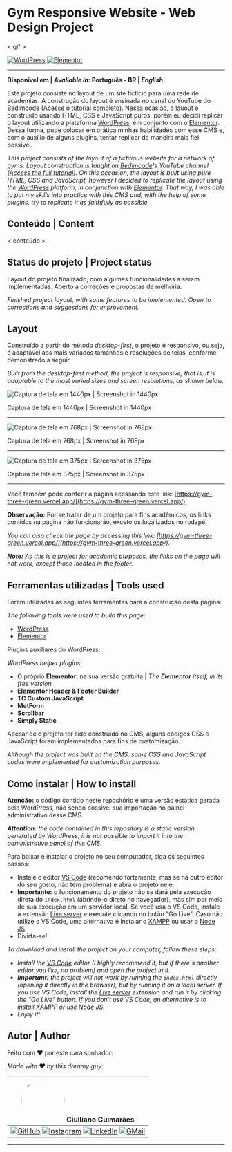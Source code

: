 # Gym Responsive Website - Web Design Project

< gif >

[![WordPress](https://img.shields.io/badge/WordPress-21759B?style=flat&logo=wordpress&logoColor=white)](https://br.wordpress.org/)
[![Elementor](https://img.shields.io/badge/Elementor-92003B?style=flat&logo=elementor&logoColor=white)](https://elementor.com/)

---
**Disponível em | _Avaliable in_: Português - BR | _English_**

Este projeto consiste no layout de um site fictício para uma rede de academias. A construção do layout é ensinada no canal do YouTube do [Bedimcode](https://www.youtube.com/@Bedimcode) ([Acesse o tutorial completo](https://www.youtube.com/watch?v=ddaY0rHqMxM)). Nessa ocasião, o lauout é construído usando HTML, CSS e JavaScript puros, porém eu decidi replicar o layout utilizando a plataforma [WordPress](https://wordpress.org/), em conjunto com o [Elementor](https://elementor.com/). Dessa forma, pude colocar em prática minhas habilidades com esse CMS e, com o auxílio de alguns plugins, tentar replicar da maneira mais fiel possível.

*This project consists of the layout of a fictitious website for a network of gyms. Layout construction is taught on [Bedimcode](https://www.youtube.com/@Bedimcode)'s YouTube channel ([Access the full tutorial](https://www.youtube.com/watch?v=ddaY0rHqMxM)). On this occasion, the layout is built using pure HTML, CSS and JavaScript, however I decided to replicate the layout using the [WordPress](https://wordpress.org/) platform, in conjunction with [Elementor](https://elementor.com/). That way, I was able to put my skills into practice with this CMS and, with the help of some plugins, try to replicate it as faithfully as possible.*

## Conteúdo | Content

< conteúdo >

## Status do projeto | Project status

Layout do projeto finalizado, com algumas funcionalidades a serem implementadas. Aberto a correções e propostas de melhoria.

*Finished project layout, with some features to be implemented. Open to corrections and suggestions for improvement.*

## Layout

Construído a partir do método *desktop-first*, o projeto é responsivo, ou seja, é adaptável aos mais variados tamanhos e resoluções de telas, conforme demonstrado a seguir.

*Built from the desktop-first method, the project is responsive, that is, it is adaptable to the most varied sizes and screen resolutions, as shown below.*

![Captura de tela em 1440px | Screenshot in 1440px](wp-content/uploads/2023/07/Screenshot-1440px.png)

Captura de tela em 1440px | Screenshot in 1440px

---

![Captura de tela em 768px | Screenshot in 768px](wp-content/uploads/2023/07/Screenshot-768px.png)

Captura de tela em 768px | Screenshot in 768px

---

![Captura de tela em 375px | Screenshot in 375px](wp-content/uploads/2023/07/Screenshot-375px.png)

Captura de tela em 375px | Screenshot in 375px

---

Você também pode conferir a página acessando este link: [https://gym-three-green.vercel.app/](https://gym-three-green.vercel.app/).

**Observação:** Por se tratar de um projeto para fins acadêmicos, os links contidos na página não funcionarão, exceto os localizados no rodapé.

*You can also check the page by accessing this link: [https://gym-three-green.vercel.app/](https://gym-three-green.vercel.app/).*

*__Note:__ As this is a project for academic purposes, the links on the page will not work, except those located in the footer.*

## Ferramentas utilizadas | Tools used

Foram utilizadas as seguintes ferramentas para a construção desta página:

*The following tools were used to build this page:*

- [WordPress](https://wordpress.org/)
- [Elementor](https://elementor.com/)

Plugins auxiliares do WordPress:

*WordPress helper plugins:*

- O próprio **Elementor**, na sua versão gratuita | *The __Elementor__ itself, in its free version*
- **Elementor Header & Footer Builder**
- **TC Custom JavaScript**
- **MetForm**
- **Scrollbar**
- **Simply Static**

Apesar de o projeto ter sido construído no CMS, alguns códigos CSS e JavaScript foram implementados para fins de customização.

*Although the project was built on the CMS, some CSS and JavaScript codes were implemented for customization purposes.*

## Como instalar | How to install

**Atenção:** o código contido neste repositório é uma versão estática gerada pelo WordPress, não sendo possível sua importação no painel administrativo desse CMS.

*__Attention:__ the code contained in this repository is a static version generated by WordPress, it is not possible to import it into the administrative panel of this CMS.*

Para baixar e instalar o projeto no seu computador, siga os seguintes passos:

- Instale o editor [VS Code](https://code.visualstudio.com/) (recomendo fortemente, mas se há outro editor do seu gosto, não tem problema) e abra o projeto nele.
- **Importante:** o funcionamento do projeto não se dará pela execução direta do ```index.html``` (abrindo-o direto no navegador), mas sim por meio de sua execução em um servidor local. Se você usa o VS Code, instale a extensão [Live server](https://marketplace.visualstudio.com/items?itemName=ritwickdey.LiveServer) e execute clicando no botão "Go Live". Caso não utilize o VS Code, uma alternativa é instalar o [XAMPP](https://www.apachefriends.org/pt_br/index.html) ou usar o [Node JS](https://nodejs.org/en).
- Divirta-se!

*To download and install the project on your computer, follow these steps:*

- *Install the [VS Code](https://code.visualstudio.com/) editor (I highly recommend it, but if there's another editor you like, no problem) and open the project in it.*
- *__Important:__ the project will not work by running the ```index.html``` directly (opening it directly in the browser), but by running it on a local server. If you use VS Code, install the [Live server](https://marketplace.visualstudio.com/items?itemName=ritwickdey.LiveServer) extension and run it by clicking the "Go Live" button. If you don't use VS Code, an alternative is to install [XAMPP](https://www.apachefriends.org/pt_br/index.html) or use [Node JS](https://nodejs.org/en).*
- *Enjoy it!*

## Autor | Author

Feito com :heart: por este cara sonhador:

*Made with :heart: by this dreamy guy:*

| <img src="https://avatars.githubusercontent.com/u/106249494?v=4" width="100px" style="border-radius: 50%"> **Giulliano Guimarães** |
| ---------------------------------------------------------------------------------------------------------------------------------- |
|[![GitHub](https://img.shields.io/badge/GitHub-100000?style=flat&logo=github&logoColor=white)](https://github.com/giullianoth) [![Instagram](https://img.shields.io/badge/Instagram-E4405F?style=flat&logo=instagram&logoColor=white)](https://www.instagram.com/giullianoth/) [![LinkedIn](https://img.shields.io/badge/LinkedIn-0077B5?style=flat&logo=linkedin&logoColor=white)](https://www.linkedin.com/in/giullianoth/) [![GMail](https://img.shields.io/badge/Gmail-D14836?style=flat&logo=gmail&logoColor=white)](mailto:llthguimaraes@gmail.com) |
---